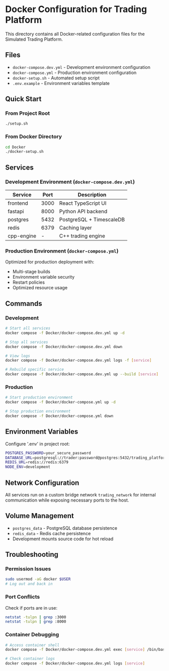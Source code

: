 # Docker Configuration for Trading Platform

This directory contains all Docker-related configuration files for the Simulated Trading Platform.

## Files

- `docker-compose.dev.yml` - Development environment configuration
- `docker-compose.yml` - Production environment configuration  
- `docker-setup.sh` - Automated setup script
- `.env.example` - Environment variables template

## Quick Start

### From Project Root
```bash
./setup.sh
```

### From Docker Directory
```bash
cd Docker
./docker-setup.sh
```

## Services

### Development Environment (`docker-compose.dev.yml`)

| Service | Port | Description |
|---------|------|-------------|
| frontend | 3000 | React TypeScript UI |
| fastapi | 8000 | Python API backend |
| postgres | 5432 | PostgreSQL + TimescaleDB |
| redis | 6379 | Caching layer |
| cpp-engine | - | C++ trading engine |

### Production Environment (`docker-compose.yml`)

Optimized for production deployment with:
- Multi-stage builds
- Environment variable security
- Restart policies
- Optimized resource usage

## Commands

### Development
```bash
# Start all services
docker compose -f Docker/docker-compose.dev.yml up -d

# Stop all services  
docker compose -f Docker/docker-compose.dev.yml down

# View logs
docker compose -f Docker/docker-compose.dev.yml logs -f [service]

# Rebuild specific service
docker compose -f Docker/docker-compose.dev.yml up --build [service]
```

### Production
```bash
# Start production environment
docker compose -f Docker/docker-compose.yml up -d

# Stop production environment
docker compose -f Docker/docker-compose.yml down
```

## Environment Variables

Configure '.env' in project root:

```bash
POSTGRES_PASSWORD=your_secure_password
DATABASE_URL=postgresql://trader:password@postgres:5432/trading_platform
REDIS_URL=redis://redis:6379
NODE_ENV=development
```

## Network Configuration

All services run on a custom bridge network `trading_network` for internal communication while exposing necessary ports to the host.

## Volume Management

- `postgres_data` - PostgreSQL database persistence
- `redis_data` - Redis cache persistence
- Development mounts source code for hot reload

## Troubleshooting

### Permission Issues
```bash
sudo usermod -aG docker $USER
# Log out and back in
```

### Port Conflicts
Check if ports are in use:
```bash
netstat -tulpn | grep :3000
netstat -tulpn | grep :8000
```

### Container Debugging
```bash
# Access container shell
docker compose -f Docker/docker-compose.dev.yml exec [service] /bin/bash

# Check container logs
docker compose -f Docker/docker-compose.dev.yml logs [service]
```